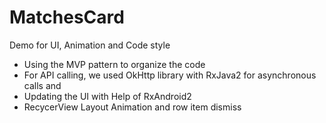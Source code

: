 # MatchesCard
Demo for UI, Animation and Code style

 * Using the MVP pattern to organize the code
 * For API calling, we used OkHttp library with RxJava2 for asynchronous calls and
 * Updating the UI with Help of RxAndroid2
 * RecycerView Layout Animation and row item dismiss
